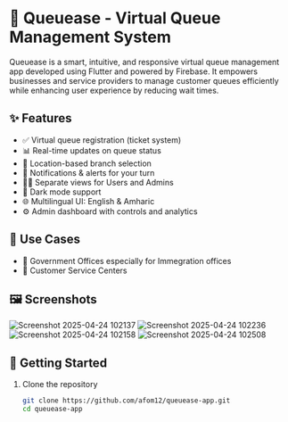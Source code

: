 
# 📲 Queuease - Virtual Queue Management System

Queuease is a smart, intuitive, and responsive virtual queue management app developed using Flutter and powered by Firebase. It empowers businesses and service providers to manage customer queues efficiently while enhancing user experience by reducing wait times.

## ✨ Features

- ✅ Virtual queue registration (ticket system)
- 📊 Real-time updates on queue status
- 📍 Location-based branch selection
- 🔔 Notifications & alerts for your turn
- 🧑‍💼 Separate views for Users and Admins
- 🌙 Dark mode support
- 🌐 Multilingual UI: English & Amharic
- ⚙️ Admin dashboard with controls and analytics

## 💼 Use Cases

- 🏢 Government Offices especially for  Immegration offices
- 🧾 Customer Service Centers

## 🖼 Screenshots

![Screenshot 2025-04-24 102137](https://github.com/user-attachments/assets/939eaf2e-c90e-4c0c-a3f7-c00c56355353)
![Screenshot 2025-04-24 102236](https://github.com/user-attachments/assets/e9930b09-4e20-4291-9165-828a5b14f09b)
![Screenshot 2025-04-24 102158](https://github.com/user-attachments/assets/6f406786-80fd-484b-9362-fcbbf3ab6506)
![Screenshot 2025-04-24 102508](https://github.com/user-attachments/assets/5520468d-f7fd-4b83-a6bd-2f2d6fa2b1e2)



## 🚀 Getting Started

1. Clone the repository

   ```bash
   git clone https://github.com/afom12/queuease-app.git
   cd queuease-app
